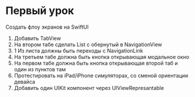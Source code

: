 #  Первый урок
Создать флоу экранов на SwiftUI

1. Добавить TabView
2. На втором табе сделать List с обернутый в NavigationView
3. 1 Из листа должны быть переходы с NavigationLink
4. На третьем табе должна быть кнопка открывающая модальное окно
5. На первом табе должна быть кнопка открывающая второй таб и один из пунктов там
6. Протестировать на iPad/iPhone симуляторах, со сменой ориентации девайса
7. Добавить один UIKit компонент через UIViewRepresantable

